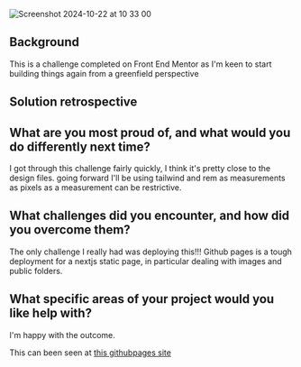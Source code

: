 ![Screenshot 2024-10-22 at 10 33 00](https://github.com/user-attachments/assets/a76ae206-3d76-4098-8379-30d2918e17a7)

## Background

This is a challenge completed on Front End Mentor as I'm keen to start building things again from a greenfield perspective

## Solution retrospective

## What are you most proud of, and what would you do differently next time?

I got through this challenge fairly quickly, I think it's pretty close to the design files. going forward I'll be using tailwind and rem as measurements as pixels as a measurement can be restrictive.

## What challenges did you encounter, and how did you overcome them?

The only challenge I really had was deploying this!!! Github pages is a tough deployment for a nextjs static page, in particular dealing with images and public folders.

## What specific areas of your project would you like help with?

I'm happy with the outcome.

This can been seen at [this githubpages site](https://ropenfold.github.io/frontend-mentor-nft-preview-card-component/)
